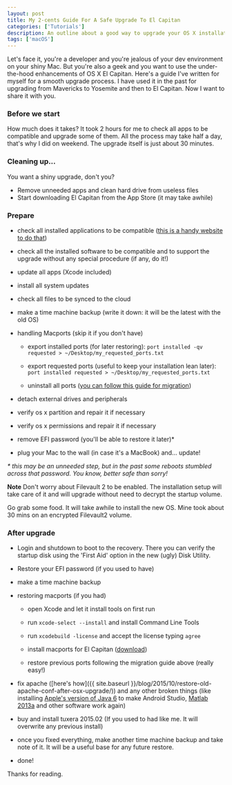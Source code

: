 ```yaml
---
layout: post
title: My 2-cents Guide For A Safe Upgrade To El Capitan
categories: ['Tutorials']
description: An outline about a good way to upgrade your OS X installation to El Capitan safely
tags: ['macOS']
---
```


Let's face it, you're a developer and you're jealous of your dev environment on your shiny Mac. But you're also a geek and you want to use the under-the-hood enhancements of OS X El Capitan.
Here's a guide I've written for myself for a smooth upgrade process. I have used it in the past for upgrading from Mavericks to Yosemite and then to El Capitan. Now I want to share it with you.

### Before we start

How much does it takes? It took 2 hours for me to check all apps to be compatible and upgrade some of them. All the process may take half a day, that's why I did on weekend. The upgrade itself is just about 30 minutes.

### Cleaning up...

You want a shiny upgrade, don't you?

- Remove unneeded apps and clean hard drive from useless files
- Start downloading El Capitan from the App Store (it may take awhile)

### Prepare

- check all installed applications to be compatible ([this is a handy website to do that](http://roaringapps.com/apps:table))

- check all the installed software to be compatible and to support the upgrade without any special procedure (if any, do it!)

- update all apps (Xcode included)

- install all system updates

- check all files to be synced to the cloud

- make a time machine backup (write it down: it will be the latest with the old OS)

- handling Macports (skip it if you don't have)

    - export installed ports (for later restoring): ``` port installed -qv requested > ~/Desktop/my_requested_ports.txt ```

    - export requested ports (useful to keep your installation lean later): ``` port installed requested > ~/Desktop/my_requested_ports.txt ```

    - uninstall all ports ([you can follow this guide for migration](https://trac.macports.org/wiki/Migration))

- detach external drives and peripherals

- verify os x partition and repair it if necessary

- verify os x permissions and repair it if necessary

- remove EFI password (you'll be able to restore it later)*

- plug your Mac to the wall (in case it's a MacBook) and... update!

*\* this may be an unneeded step, but in the past some reboots stumbled across that password. You know, better safe than sorry!*

**Note** Don't worry about Filevault 2 to be enabled. The installation setup will take care of it and will upgrade without need to decrypt the startup volume.

Go grab some food. It will take awhile to install the new OS. Mine took about 30 mins on an encrypted Filevault2 volume.

### After upgrade

- Login and shutdown to boot to the recovery. There you can verify the startup disk using the 'First Aid' option in the new (ugly) Disk Utility.

- Restore your EFI password (if you used to have)

- make a time machine backup

- restoring macports (if you had)

    - open Xcode and let it install tools on first run

    - run ``` xcode-select --install ``` and install Command Line Tools

    - run ``` xcodebuild -license ``` and accept the license typing ```agree```

    - install macports for El Capitan ([download](https://www.macports.org/install.php))

    - restore previous ports following the migration guide above (really easy!)

- fix apache ([here's how]({{ site.baseurl }}/blog/2015/10/restore-old-apache-conf-after-osx-upgrade/)) and any other broken things (like installing [Apple's version of Java 6](https://support.apple.com/kb/DL1824) to make Android Studio, [Matlab 2013a](http://www.mathworks.com/matlabcentral/answers/246135-is-matlab-compatible-with-mac-os-x-10-11-el-capitan) and other software work again)

- buy and install tuxera 2015.02 (If you used to had like me. It will overwrite any previous install)

- once you fixed everything, make another time machine backup and take note of it. It will be a useful base for any future restore.

- done!

Thanks for reading.
